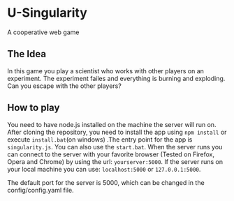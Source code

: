 # U-Singularity
A cooperative web game

## The Idea
In this game you play a scientist who works with other players on an experiment. The experiment failes and everything is burning and exploding.
Can you escape with the other players?

## How to play
You need to have node.js installed on the machine the server will run on. After cloning the repository, you need to install the app using `npm install` or execute `install.bat`(on windows) .The entry point for the app is `singularity.js`. You can also use the `start.bat`. When the server runs you can connect to the server with your favorite browser (Tested on Firefox, Opera and Chrome) by using the url: `yourserver:5000`. If the server runs on your local machine you can use: `localhost:5000` or `127.0.0.1:5000`.

The default port for the server is 5000, which can be changed in the config/config.yaml file.
